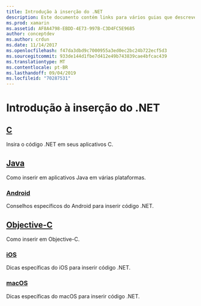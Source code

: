 ```yaml
---
title: Introdução à inserção do .NET
description: Este documento contém links para vários guias que descrevem como usar a incorporação .NET em projetos C, Java, Android, Objective-C, iOS e macOS.
ms.prod: xamarin
ms.assetid: AF8A4798-EBDD-4E73-997B-C3D4FC5E9685
author: conceptdev
ms.author: crdun
ms.date: 11/14/2017
ms.openlocfilehash: f47da3dbd9c7000955a3ed0ec2bc24b722ecf5d3
ms.sourcegitcommit: 933de144d1fbe7d412e49b743839cae4bfcac439
ms.translationtype: MT
ms.contentlocale: pt-BR
ms.lasthandoff: 09/04/2019
ms.locfileid: "70287531"
---
```

# <a name="getting-started-with-net-embedding"></a>Introdução à inserção do .NET

## <a name="ccmd"></a>[C](c.md)

Insira o código .NET em seus aplicativos C.

## <a name="javajavaindexmd"></a>[Java](java/index.md)

Como inserir em aplicativos Java em várias plataformas.

### <a name="androidjavaandroidmd"></a>[Android](java/android.md)

Conselhos específicos do Android para inserir código .NET.

## <a name="objective-cobjective-cindexmd"></a>[Objective-C](objective-c/index.md)

Como inserir em Objective-C.

### <a name="iosobjective-ciosmd"></a>[iOS](objective-c/ios.md)

Dicas específicas do iOS para inserir código .NET.

### <a name="macosobjective-cmacosmd"></a>[macOS](objective-c/macos.md)

Dicas específicas do macOS para inserir código .NET.
